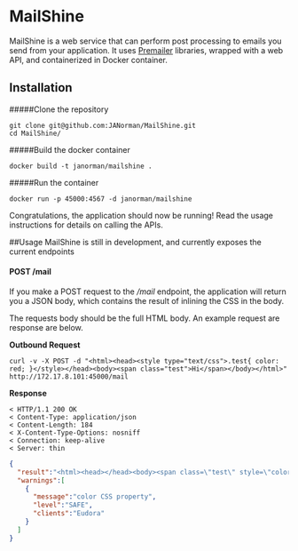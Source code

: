 MailShine
=========

MailShine is a web service that can perform post processing to emails you send from your application. It uses  [Premailer](https://github.com/premailer/premailer/) libraries, wrapped with a web API, and containerized in Docker container.

## Installation

#####Clone the repository
````
git clone git@github.com:JANorman/MailShine.git
cd MailShine/
````

#####Build the docker container
````
docker build -t janorman/mailshine .
````

#####Run the container
````
docker run -p 45000:4567 -d janorman/mailshine
````

Congratulations, the application should now be running! Read the usage instructions for details on calling the APIs.

##Usage
MailShine is still in development, and currently exposes the current endpoints

#### POST /mail
If you make a POST request to the _/mail_ endpoint, the application will return you a JSON body, which contains the result of inlining the CSS in the body. 

The requests body should be the full HTML body. An example request are response are below.

**Outbound Request**
````
curl -v -X POST -d "<html><head><style type="text/css">.test{ color: red; }</style></head><body><span class="test">Hi</span></body></html>" http://172.17.8.101:45000/mail
````

**Response**
````
< HTTP/1.1 200 OK
< Content-Type: application/json
< Content-Length: 184
< X-Content-Type-Options: nosniff
< Connection: keep-alive
< Server: thin
````
````json
{
  "result":"<html><head></head><body><span class=\"test\" style=\"color: red;\">Hi</span></body></html>",
  "warnings":[
    {
      "message":"color CSS property",
      "level":"SAFE",
      "clients":"Eudora"
    }
  ]
}
````

